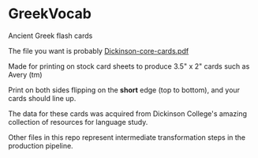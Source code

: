 # GreekVocab
Ancient Greek flash cards

The file you want is probably [Dickinson-core-cards.pdf](Dickinson-core-cards.pdf)

Made for printing on stock card sheets to produce 3.5" x 2" cards such as Avery (tm)

Print on both sides flipping on the **short** edge (top to bottom), and your cards should line up.

The data for these cards was acquired from Dickinson College's amazing collection of resources for language study.

Other files in this repo represent intermediate transformation steps in the production pipeline.
